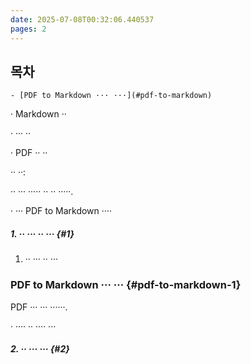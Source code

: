 ```yaml
---
date: 2025-07-08T00:32:06.440537
pages: 2
---
```


## 목차

    - [PDF to Markdown ··· ···](#pdf-to-markdown)

· Markdown ··

· ··· ··

· PDF ·· ··

·· ··:

·· ··· ····· ·· ·· ·····\.

· ··· PDF to Markdown ····

##### 1\. ·· ··· ·· ··· {#1}

1. ·· ··· ·· ···

### PDF to Markdown ··· ··· {#pdf-to-markdown-1}

PDF ··· ··· ······\.

· ···· ·· ···· ···

##### 2\. ·· ··· ··· {#2}
